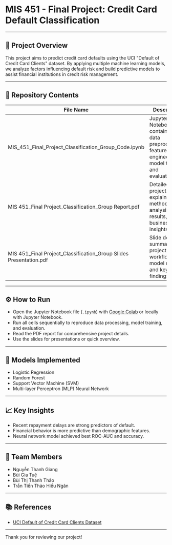# MIS 451 - Final Project: Credit Card Default Classification

---

## 📌 Project Overview

This project aims to predict credit card defaults using the UCI "Default of Credit Card Clients" dataset. By applying multiple machine learning models, we analyze factors influencing default risk and build predictive models to assist financial institutions in credit risk management.

---

## 📂 Repository Contents

| File Name                                                     | Description                                                                                       | Link                                                                                 |
|---------------------------------------------------------------|-------------------------------------------------------------------------------------------------|--------------------------------------------------------------------------------------|
| MIS_451_Final_Project_Classification_Group_Code.ipynb          | Jupyter Notebook containing data preprocessing, feature engineering, model training, and evaluation. | [View Notebook](MIS_451_Final_Project_Classification_Group_Code.ipynb)              |
| MIS 451_Final Project_Classification_Group Report.pdf          | Detailed project report explaining methodology, analysis, results, and business insights.        | [View Report](https://github.com/HugoBA25/Final_project_for_MIS_451---Credit_Card_Default_Classifications/blob/main/MIS%20451_Final%20Project_Classification_Group%20Report.pdf)          |
| MIS 451_Final Project_Classification_Group Slides Presentation.pdf | Slide deck summarizing project workflow, model results, and key findings.                         | [View Slides](https://github.com/HugoBA25/Final_project_for_MIS_451---Credit_Card_Default_Classifications/blob/main/MIS%20451_Final%20Project_Classification_Group%20Slides%20Presentation.pdf) |

---

## ⚙️ How to Run

- Open the Jupyter Notebook file (`.ipynb`) with [Google Colab](https://colab.research.google.com/) or locally with Jupyter Notebook.  
- Run all cells sequentially to reproduce data processing, model training, and evaluation.  
- Read the PDF report for comprehensive project details.  
- Use the slides for presentations or quick overview.

---

## 🤖 Models Implemented

- Logistic Regression  
- Random Forest  
- Support Vector Machine (SVM)  
- Multi-layer Perceptron (MLP) Neural Network

---

## 📈 Key Insights

- Recent repayment delays are strong predictors of default.  
- Financial behavior is more predictive than demographic features.  
- Neural network model achieved best ROC-AUC and accuracy.

---

## 👥 Team Members

- Nguyễn Thanh Giang  
- Bùi Gia Tuệ  
- Bùi Thị Thanh Thảo  
- Trần Tiến Thảo Hiếu Ngân

---

## 📚 References

- [UCI Default of Credit Card Clients Dataset](https://archive.ics.uci.edu/dataset/350/default+of+credit+card+clients)

---

Thank you for reviewing our project!
